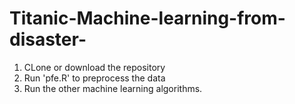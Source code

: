 # Titanic-Machine-learning-from-disaster-
1. CLone or download the repository
2. Run 'pfe.R' to preprocess the data
3. Run the other machine learning algorithms.
